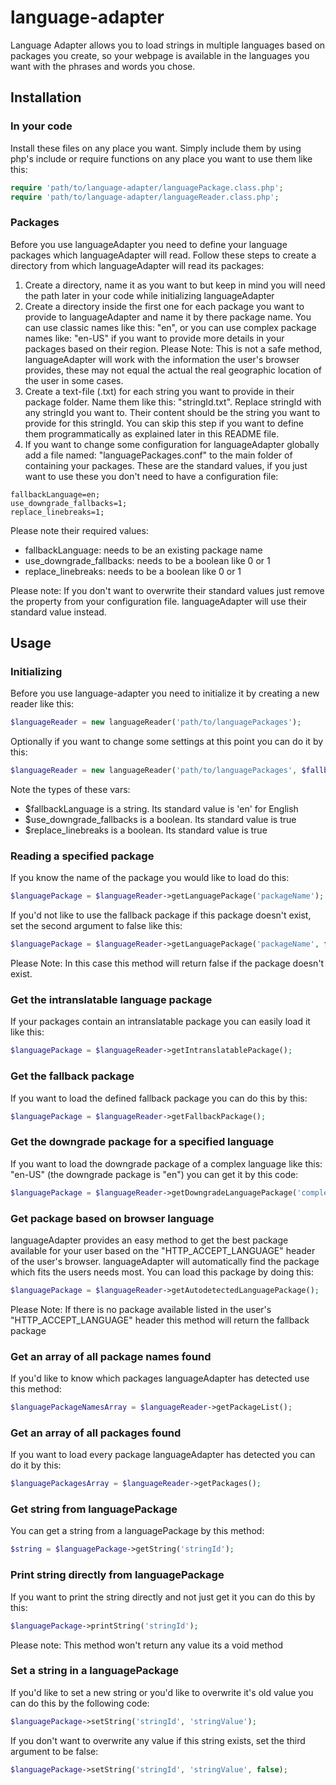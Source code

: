 # language-adapter
Language Adapter allows you to load strings in multiple languages based on packages you create, so your webpage is available in the languages you want with the phrases and words you chose.

## Installation
### In your code
Install these files on any place you want. Simply include them by using php's include or require functions on any place you want to use them like this:

```php
require 'path/to/language-adapter/languagePackage.class.php';
require 'path/to/language-adapter/languageReader.class.php';
```
### Packages
Before you use languageAdapter you need to define your language packages which languageAdapter will read. Follow these steps to create a directory from which languageAdapter will read its packages:
1. Create a directory, name it as you want to but keep in mind you will need the path later in your code while initializing languageAdapter
2. Create a directory inside the first one for each package you want to provide to languageAdapter and name it by there package name. You can use classic names like this: "en", or you can use complex package names like: "en-US" if you want to provide more details in your packages based on their region. Please Note: This is not a safe method, languageAdapter will work with the information the user's browser provides, these may not equal the actual the real geographic location of the user in some cases.
3. Create a text-file (.txt) for each string you want to provide in their package folder. Name them like this: "stringId.txt". Replace stringId with any stringId you want to. Their content should be the string you want to provide for this stringId. You can skip this step if you want to define them programmatically as explained later in this README file.
4. If you want to change some configuration for languageAdapter globally add a file named: "languagePackages.conf" to the main folder of containing your packages. These are the standard values, if you just want to use these you don't need to have a configuration file:
```
fallbackLanguage=en;
use_downgrade_fallbacks=1;
replace_linebreaks=1;
```
Please note their required values:
- fallbackLanguage: needs to be an existing package name
- use_downgrade_fallbacks: needs to be a boolean like 0 or 1
- replace_linebreaks: needs to be a boolean like 0 or 1

Please note: If you don't want to overwrite their standard values just remove the property from your configuration file. languageAdapter will use their standard value instead.

## Usage
### Initializing
Before you use language-adapter you need to initialize it by creating a new reader like this:

```php
$languageReader = new languageReader('path/to/languagePackages');
```

Optionally if you want to change some settings at this point you can do it by this:

```php
$languageReader = new languageReader('path/to/languagePackages', $fallbackLanguage, $use_downgrade_fallbacks, $replace_linebreaks);
```

Note the types of these vars:
- $fallbackLanguage is a string. Its standard value is 'en' for English
- $use_downgrade_fallbacks is a boolean. Its standard value is true
- $replace_linebreaks is a boolean. Its standard value is true

### Reading a specified package
If you know the name of the package you would like to load do this:

```php
$languagePackage = $languageReader->getLanguagePackage('packageName');
```

If you'd not like to use the fallback package if this package doesn't exist, set the second argument to false like this:
```php
$languagePackage = $languageReader->getLanguagePackage('packageName', false);
```

Please Note: In this case this method will return false if the package doesn't exist.

### Get the intranslatable language package
If your packages contain an intranslatable package you can easily load it like this:
```php
$languagePackage = $languageReader->getIntranslatablePackage();
```

### Get the fallback package
If you want to load the defined fallback package you can do this by this:
```php
$languagePackage = $languageReader->getFallbackPackage();
```

### Get the downgrade package for a specified language
If you want to load the downgrade package of a complex language like this: "en-US" (the downgrade package is "en") you can get it by this code:
```php
$languagePackage = $languageReader->getDowngradeLanguagePackage('complexLanguageName');
```

### Get package based on browser language
languageAdapter provides an easy method to get the best package available for your user based on the "HTTP_ACCEPT_LANGUAGE" header of the user's browser. languageAdapter will automatically find the package which fits the users needs most. You can load this package by doing this:
```php
$languagePackage = $languageReader->getAutodetectedLanguagePackage();
```

Please Note: If there is no package available listed in the user's "HTTP_ACCEPT_LANGUAGE" header this method will return the fallback package

### Get an array of all package names found
If you'd like to know which packages languageAdapter has detected use this method:
```php
$languagePackageNamesArray = $languageReader->getPackageList();
```

### Get an array of all packages found
If you want to load every package languageAdapter has detected you can do it by this:
```php
$languagePackagesArray = $languageReader->getPackages();
```

### Get string from languagePackage
You can get a string from a languagePackage by this method:
```php
$string = $languagePackage->getString('stringId');
```

### Print string directly from languagePackage
If you want to print the string directly and not just get it you can do this by this:
```php
$languagePackage->printString('stringId');
```

Please note: This method won't return any value its a void method

### Set a string in a languagePackage
If you'd like to set a new string or you'd like to overwrite it's old value you can do this by the following code:
```php
$languagePackage->setString('stringId', 'stringValue');
```
If you don't want to overwrite any value if this string exists, set the third argument to be false:
```php
$languagePackage->setString('stringId', 'stringValue', false);
```
